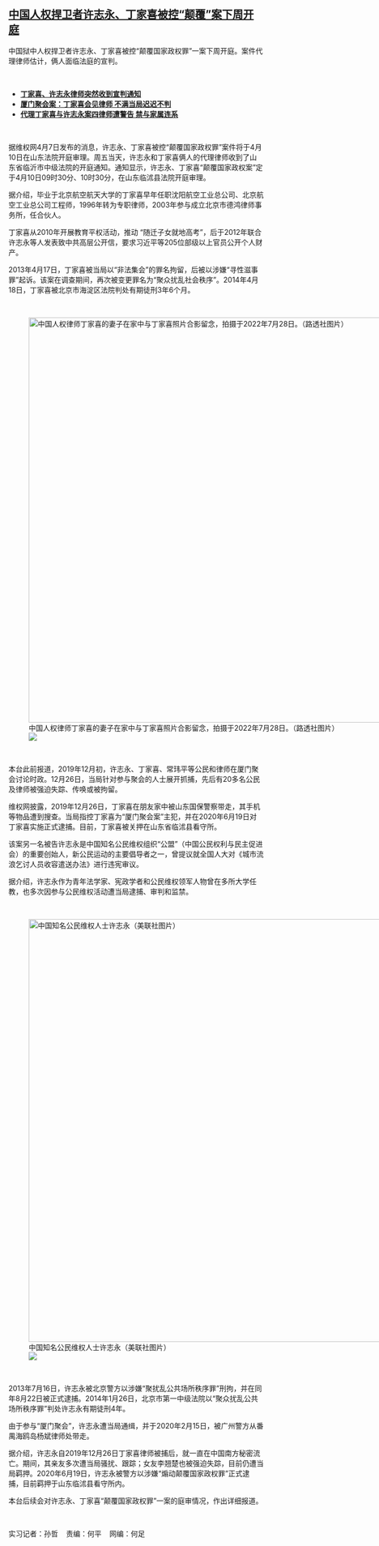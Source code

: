 <!--1680894720000-->
[中国人权捍卫者许志永、丁家喜被控“颠覆”案下周开庭](https://www.rfa.org/mandarin/yataibaodao/renquanfazhi/vs-04072023133349.html)
------

<p>中国狱中人权捍卫者许志永、丁家喜被控“<span>颠覆国家政权罪</span>”<span>一案下周开庭。案件代理律师估计，俩人面临法庭的宣判。</span></p><p></p><p><span class="result-title"> </span></p><ul><li><strong><a href="https://www.rfa.org/mandarin/Xinwen/7-04062023162629.html">丁家喜、许志永律师突然收到宣判通知</a></strong></li><li><strong><a href="https://www.rfa.org/mandarin/Xinwen/10-04022023165911.html">厦门聚会案：丁家喜会见律师 不满当局迟迟不判</a></strong></li><li><strong><a href="https://www.rfa.org/mandarin/Xinwen/7-07242022161335.html">代理丁家喜与许志永案四律师遭警告 禁与家属连系</a></strong></li></ul><p><span class="result-title"> </span></p><p></p><p>据维权网4<span>月</span>7<span>日发布的消息，许志永、丁家喜被控</span>“<span>颠覆国家政权罪</span>”<span>案件将于</span>4<span>月</span>10<span>日在山东法院开庭审理。周五当天，许志永和丁家喜俩人的代理律师收到了山东省临沂市中级法院的开庭通知。通知显示，许志永、丁家喜</span>“<span>颠覆国家政权案</span>”<span>定于</span>4<span>月</span>10<span>日</span>09<span>时</span>30<span>分、</span>10<span>时</span>30<span>分，在山东临沭县法院开庭审理。</span></p><p>据介绍，毕业于北京航空航天大学的丁家喜早年任职沈阳航空工业总公司、北京航空工业总公司工程师，1996<span>年转为专职律师，</span>2003<span>年参与成立北京市德鸿律师事务所，任合伙人。</span></p><p>丁家喜从2010<span>年开展教育平权活动，推动</span> “<span>随迁子女就地高考</span>”<span>，后于</span>2012<span>年联合许志永等人发表致中共高层公开信，要求习近平等</span>205<span>位部级以上官员公开个人财产。</span></p><p>2013<span>年</span>4<span>月</span>17<span>日，丁家喜被当局以</span>“<span>非法集会</span>”<span>的罪名拘留，后被以涉嫌</span>“<span>寻性滋事罪</span>”<span>起诉。该案在调查期间，再次被变更罪名为</span>“<span>聚众扰乱社会秩序</span>”<span>。</span>2014<span>年</span>4<span>月</span>18<span>日，丁家喜被北京市海淀区法院判处有期徒刑</span>3<span>年</span>6<span>个月。</span></p><p><span class="result-title"> </span></p><p><span><figure class="image-richtext image-inline captioned" style="width:1200px;"><img alt="中国人权律师丁家喜的妻子在家中与丁家喜照片合影留念，拍摄于2022年7月28日。（路透社图片）" height="800" src="https://www.rfa.org/mandarin/yataibaodao/renquanfazhi/vs-04072023133349.html/image.jpg/@@images/62a0eb44-d481-453e-b391-d9f5c4fbf166.jpeg" title="image.jpg" width="1200"/><figcaption class="image-caption">中国人权律师丁家喜的妻子在家中与丁家喜照片合影留念，拍摄于2022年7月28日。（路透社图片）</figcaption><small></small><div id="zoomattribute"><a data-caption="中国人权律师丁家喜的妻子在家中与丁家喜照片合影留念，拍摄于2022年7月28日。（路透社图片）" data-fancybox="" href="https://www.rfa.org/mandarin/yataibaodao/renquanfazhi/vs-04072023133349.html/image.jpg" id="single_image" title="中国人权律师丁家喜的妻子在家中与丁家喜照片合影留念，拍摄于2022年7月28日。（路透社图片）"><img src="/++plone++rfa-resources/img/icon-zoom.png"/></a></div></figure></span></p><p><span class="result-title"> </span></p><p>本台此前报道，2019<span>年</span>12<span>月初，许志永、丁家喜、常玮平等公民和律师在厦门聚会讨论时政。</span>12<span>月</span>26<span>日，当局针对参与聚会的人士展开抓捕，先后有</span>20<span>多名公民及律师被强迫失踪、传唤或被拘留。</span></p><p>维权网披露，2019<span>年</span>12<span>月</span>26<span>日，丁家喜在朋友家中被山东国保警察带走，其手机等物品遭到搜查。当局指控丁家喜为</span>“<span>厦门聚会案</span>”<span>主犯，并在</span>2020<span>年</span>6<span>月</span>19<span>日对丁家喜实施正式逮捕。目前，丁家喜被关押在山东省临沭县看守所。</span></p><p>该案另一名被告许志永是中国知名公民维权组织“<span>公盟</span>”<span>（中国公民权利与民主促进会）的重要创始人，新公民运动的主要倡导者之一，曾提议就全国人大对《城市流浪乞讨人员收容遣送办法》进行违宪审议。</span></p><p><span>据介绍，许志永作为青年法学家、宪政学者和公民维权领军人物曾在多所大学任教，也多次因参与公民维权活动遭当局逮捕、审判和监禁。</span></p><p><span class="result-title"> </span></p><p><span><figure class="image-richtext image-inline captioned" style="width:1280px;"><img alt="中国知名公民维权人士许志永（美联社图片）" height="835" src="https://www.rfa.org/mandarin/yataibaodao/renquanfazhi/vs-04072023133349.html/ap17196276048432.jpg/@@images/a7f0a7e8-37b1-47c9-92d3-5f8b3f02754c.jpeg" title="AP17196276048432.jpg" width="1280"/><figcaption class="image-caption">中国知名公民维权人士许志永（美联社图片）</figcaption><small></small><div id="zoomattribute"><a data-caption="中国知名公民维权人士许志永（美联社图片）" data-fancybox="" href="https://www.rfa.org/mandarin/yataibaodao/renquanfazhi/vs-04072023133349.html/ap17196276048432.jpg" id="single_image" title="中国知名公民维权人士许志永（美联社图片）"><img src="/++plone++rfa-resources/img/icon-zoom.png"/></a></div></figure></span></p><p><span class="result-title"> </span></p><p>2013<span>年</span>7<span>月</span>16<span>日，许志永被北京警方以涉嫌</span>“<span>聚扰乱公共场所秩序罪</span>”<span>刑拘，并在同年</span>8<span>月</span>22<span>日被正式逮捕。</span>2014<span>年</span>1<span>月</span>26<span>日，北京市第一中级法院以</span>“<span>聚众扰乱公共场所秩序罪</span>”<span>判处许志永有期徒刑</span>4<span>年。</span></p><p>由于参与“<span>厦门聚会</span>”<span>，许志永遭当局通缉，并于</span>2020<span>年</span>2<span>月</span>15<span>日，被广州警方从番禺海鸥岛杨斌律师处带走。</span></p><p>据介绍，许志永自2019<span>年</span>12<span>月</span>26<span>日丁家喜律师被捕后，就一直在中国南方秘密流亡。期间，其亲友多次遭当局骚扰、跟踪；女友李翘楚也被强迫失踪，目前仍遭当局羁押。</span>2020<span>年</span>6<span>月</span>19<span>日，许志永被警方以涉嫌</span>“<span>煽动颠覆国家政权罪</span>”<span>正式逮捕，目前羁押于山东临沭县看守所内。 </span></p><p>本台后续会对许志永、丁家喜“<span>颠覆国家政权罪</span>”<span>一案的庭审情况，作出详细报道。</span></p><p><span class="result-title"> </span></p><p>实习记者：孙哲    责编：何平    <span>网编：何足</span></p>
